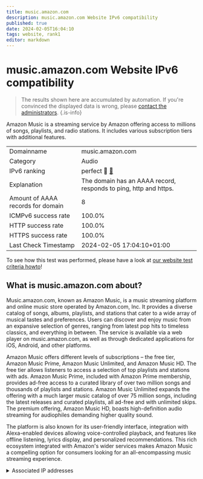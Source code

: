 ```yaml
---
title: music.amazon.com
description: music.amazon.com Website IPv6 compatibility
published: true
date: 2024-02-05T16:04:10
tags: website, rank1
editor: markdown
---
```


# music.amazon.com Website IPv6 compatibility

> The results shown here are accumulated by automation. If you're convinced the displayed data is wrong, please [contact the administrators](/howto/chat). 
{.is-info}

Amazon Music is a streaming service by Amazon offering access to millions of songs, playlists, and radio stations. It includes various subscription tiers with additional features.


|   |   |
| - | - |
| Domainname | music.amazon.com
| Category | Audio |
| IPv6 ranking | perfect :1st_place_medal: [🔗](/howto/ranking) |
| Explanation | The domain has an AAAA record, responds to ping, http and https. |
| Amount of AAAA records for domain | 8 |
| ICMPv6 success rate | 100.0%|
| HTTP success rate | 100.0% |
| HTTPS success rate | 100.0% |
| Last Check Timestamp | 2024-02-05 17:04:10+01:00 |

To see how this test was performed, please have a look at [our website test criteria howto](/howto/testcriteria/website)!


## What is music.amazon.com about?
Music.amazon.com, known as Amazon Music, is a music streaming platform and online music store operated by Amazon.com, Inc. It provides a diverse catalog of songs, albums, playlists, and stations that cater to a wide array of musical tastes and preferences. Users can discover and enjoy music from an expansive selection of genres, ranging from latest pop hits to timeless classics, and everything in between. The service is available via a web player on music.amazon.com, as well as through dedicated applications for iOS, Android, and other platforms.

Amazon Music offers different levels of subscriptions – the free tier, Amazon Music Prime, Amazon Music Unlimited, and Amazon Music HD. The free tier allows listeners to access a selection of top playlists and stations with ads. Amazon Music Prime, included with Amazon Prime membership, provides ad-free access to a curated library of over two million songs and thousands of playlists and stations. Amazon Music Unlimited expands the offering with a much larger music catalog of over 75 million songs, including the latest releases and curated playlists, all ad-free and with unlimited skips. The premium offering, Amazon Music HD, boasts high-definition audio streaming for audiophiles demanding higher quality sound.

The platform is also known for its user-friendly interface, integration with Alexa-enabled devices allowing voice-controlled playback, and features like offline listening, lyrics display, and personalized recommendations. This rich ecosystem integrated with Amazon's wider services makes Amazon Music a compelling option for consumers looking for an all-encompassing music streaming experience.



<details>
<summary>Associated IP addresses</summary>

2600:9000:21f3:7600:1b:5d9a:8ad3:e041

2600:9000:21f3:7a00:1b:5d9a:8ad3:e041

2600:9000:21f3:8200:1b:5d9a:8ad3:e041

2600:9000:21f3:ce00:1b:5d9a:8ad3:e041

2600:9000:21f3:f600:1b:5d9a:8ad3:e041

2600:9000:21f3:1000:1b:5d9a:8ad3:e041

2600:9000:21f3:2400:1b:5d9a:8ad3:e041

2600:9000:21f3:4200:1b:5d9a:8ad3:e041

</details>
